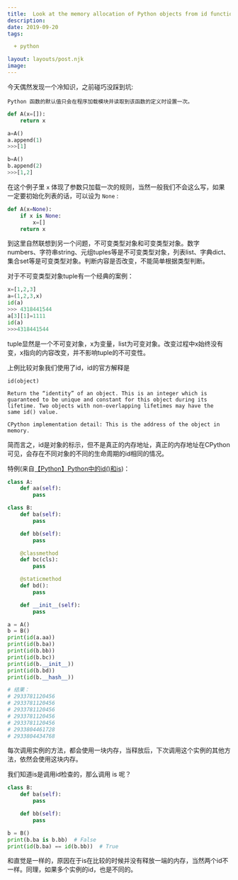 ```yaml
---
title: 	Look at the memory allocation of Python objects from id function
description:
date: 2019-09-20
tags:

  + python

layout: layouts/post.njk
image:
---
```

今天偶然发现一个冷知识，之前碰巧没踩到坑:

 `Python 函数的默认值只会在程序加载模块并读取到该函数的定义时设置一次。`

``` python
def A(x=[]):
    return x

a=A()
a.append(1)
>>>[1]

b=A()
b.append(2)
>>>[1,2]
```

在这个例子里 `x` 体现了参数只加载一次的规则，当然一般我们不会这么写，如果一定要初始化列表的话，可以设为 `None` :

``` python
def A(x=None):
    if x is None:
        x=[]
    return x
```

到这里自然联想到另一个问题，不可变类型对象和可变类型对象。数字numbers、字符串string、元组tuples等是不可变类型对象，列表list、字典dict、集合set等是可变类型对象。判断内容是否改变，不能简单根据类型判断。

对于不可变类型对象tuple有一个经典的案例：

``` python
x=[1,2,3]
a=(1,2,3,x)
id(a)
>>> 4318441544
a[3][1]=1111
id(a)
>>>4318441544
```

tuple显然是一个不可变对象，x为变量，list为可变对象。改变过程中x始终没有变，x指向的内容改变，并不影响tuple的不可变性。

上例比较对象我们使用了id，id的官方解释是

```text
id(object)

Return the “identity” of an object. This is an integer which is guaranteed to be unique and constant for this object during its lifetime. Two objects with non-overlapping lifetimes may have the same id() value.

CPython implementation detail: This is the address of the object in memory.
```

简而言之，id是对象的标示，但不是真正的内存地址，真正的内存地址在CPython可见，会存在不同对象的不同的生命周期的id相同的情况。

特例(来自[【Python】Python中的id()和is](https://blog.csdn.net/lnotime/article/details/81194633]))：

``` python
class A:
    def aa(self):
        pass

class B:
    def ba(self):
        pass

    def bb(self):
        pass

    @classmethod
    def bc(cls):
        pass

    @staticmethod
    def bd():
        pass

    def __init__(self):
        pass

a = A()
b = B()
print(id(a.aa))
print(id(b.ba))
print(id(b.bb))
print(id(b.bc))
print(id(b.__init__))
print(id(b.bd))
print(id(b.__hash__))

# 结果：
# 2933781120456
# 2933781120456
# 2933781120456
# 2933781120456
# 2933781120456
# 2933804461728
# 2933804434768
```

每次调用实例的方法，都会使用一块内存，当释放后，下次调用这个实例的其他方法，依然会使用这块内存。

我们知道is是调用id检查的，那么调用 is 呢？

``` python
class B:
    def ba(self):
        pass

    def bb(self):
        pass

b = B()
print(b.ba is b.bb)  # False
print(id(b.ba) == id(b.bb))  # True
```

和直觉是一样的，原因在于is在比较的时候并没有释放一端的内存，当然两个id不一样。同理，如果多个实例的id，也是不同的。
